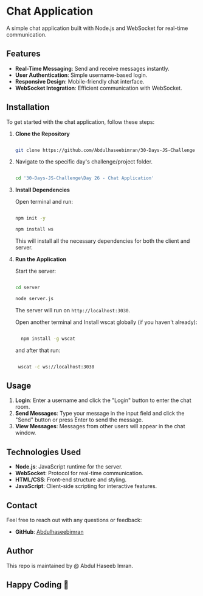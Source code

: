 # Chat Application

A simple chat application built with Node.js and WebSocket for real-time communication.

## Features

- **Real-Time Messaging**: Send and receive messages instantly.
- **User Authentication**: Simple username-based login.
- **Responsive Design**: Mobile-friendly chat interface.
- **WebSocket Integration**: Efficient communication with WebSocket.

## Installation

To get started with the chat application, follow these steps:

1. **Clone the Repository**

   ```bash

   git clone https://github.com/Abdulhaseebimran/30-Days-JS-Challenge

   ```

2. Navigate to the specific day's challenge/project folder.

   ```bash

   cd '30-Days-JS-Challenge\Day 26 - Chat Application'

   ```

3. **Install Dependencies**

   Open terminal and run:

   ```bash

   npm init -y

   npm install ws

   ```

   This will install all the necessary dependencies for both the client and server.

4. **Run the Application**

   Start the server:

   ```bash

   cd server

   node server.js

   ```

   The server will run on `http://localhost:3030`.

   Open another terminal and Install wscat globally (if you haven't already):

   ```bash

     npm install -g wscat

   ```

   and after that run:

   ```bash

    wscat -c ws://localhost:3030

   ```

## Usage

1. **Login**: Enter a username and click the "Login" button to enter the chat room.
2. **Send Messages**: Type your message in the input field and click the "Send" button or press Enter to send the message.
3. **View Messages**: Messages from other users will appear in the chat window.

## Technologies Used

- **Node.js**: JavaScript runtime for the server.
- **WebSocket**: Protocol for real-time communication.
- **HTML/CSS**: Front-end structure and styling.
- **JavaScript**: Client-side scripting for interactive features.

## Contact

Feel free to reach out with any questions or feedback:

- **GitHub**: [Abdulhaseebimran](https://github.com/Abdulhaseebimran)

## Author

This repo is maintained by @ Abdul Haseeb Imran.

## Happy Coding 🎈